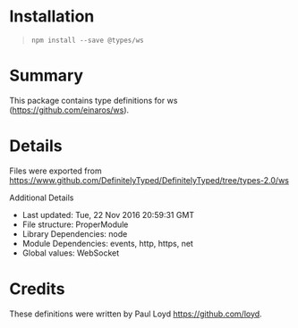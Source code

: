# Installation
> `npm install --save @types/ws`

# Summary
This package contains type definitions for ws (https://github.com/einaros/ws).

# Details
Files were exported from https://www.github.com/DefinitelyTyped/DefinitelyTyped/tree/types-2.0/ws

Additional Details
 * Last updated: Tue, 22 Nov 2016 20:59:31 GMT
 * File structure: ProperModule
 * Library Dependencies: node
 * Module Dependencies: events, http, https, net
 * Global values: WebSocket

# Credits
These definitions were written by Paul Loyd <https://github.com/loyd>.
